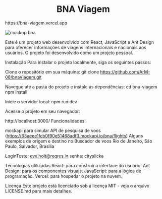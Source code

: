 <h1 align= center>BNA Viagem</h1>
https://bna-viagem.vercel.app

![mockup bna](https://user-images.githubusercontent.com/62227850/210273866-9c7f17ec-2025-4412-8e99-96fa8cb6bcc4.jpg)

Este é um projeto web desenvolvido com React, JavaScript e Ant Design para oferecer informações de viagens internacionais e nacionais aos usuários. O projeto foi desenvolvido como um projeto pessoal.

Instalação
Para instalar o projeto localmente, siga os seguintes passos:

Clone o repositório em sua máquina:
git clone https://github.com/ArM-08/bnaViagem.git

Navegue até a pasta do projeto e instale as dependências:
cd bna-viagem
npm install

Inicie o servidor local:
npm run dev

Acesse o projeto em seu navegador:

http://localhost:3000/
Funcionalidades:

mockapi para simular API de pesquisa de voos
(https://63aeee1fcb0f90e51468adf3.mockapi.io/bna/flights)
Alguns exemplos de origem e destino no Buscador de voos
Rio de Janeiro, São Paulo, Salvador, Brasilia

LoginTeste: eve.holt@reqres.in
senha: cityslicka

Tecnologias utilizadas
React: para construir a interface do usuário.
Ant Design: para os componentes visuais.
JavaScript: para a lógica de programação.
Vercel: para hospedar o projeto na nuvem.

Licença
Este projeto está licenciado sob a licença MIT - veja o arquivo LICENSE.md para mais detalhes.
